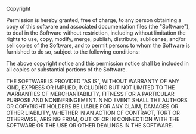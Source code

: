 Copyright <YEAR> <COPYRIGHT HOLDER>

Permission is hereby granted, free of charge, to any person obtaining a copy of this software
and associated documentation files (the "Software"), to deal in the Software without restriction,
including without limitation the rights to use, copy, modify, merge, publish, distribute, sublicense,
and/or sell copies of the Software, and to permit persons to whom the Software is furnished to do so,
subject to the following conditions:

The above copyright notice and this permission notice shall be included in all copies
or substantial portions of the Software.

THE SOFTWARE IS PROVIDED "AS IS", WITHOUT WARRANTY OF ANY KIND, EXPRESS OR IMPLIED,
INCLUDING BUT NOT LIMITED TO THE WARRANTIES OF MERCHANTABILITY, FITNESS FOR A PARTICULAR PURPOSE AND NONINFRINGEMENT.
 N NO EVENT SHALL THE AUTHORS OR COPYRIGHT HOLDERS BE LIABLE FOR ANY CLAIM, DAMAGES OR OTHER LIABILITY,
 WHETHER IN AN ACTION OF CONTRACT, TORT OR OTHERWISE, ARISING FROM, OUT OF OR IN CONNECTION WITH THE SOFTWARE
 OR THE USE OR OTHER DEALINGS IN THE SOFTWARE.